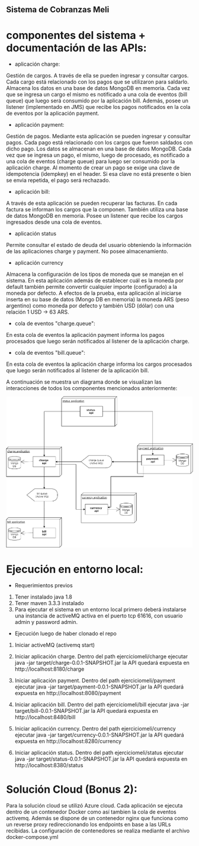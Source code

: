 ## Sistema de Cobranzas Meli

# componentes del sistema + documentación de las APIs:

* aplicación charge:

Gestión de cargos. A través de ella se pueden ingresar y consultar cargos. Cada cargo está relacionado con los pagos
que se utilizaron para saldarlo. Almacena los datos en una base de datos MongoDB en memoria. Cada vez que se ingresa un cargo el mismo
es notificado a una cola de eventos (bill queue) que luego será consumido por la aplicación bill.
Además, posee un listener (implementado en JMS) que recibe los pagos notificados en la cola de eventos por la aplicación payment.

* aplicación payment:

Gestión de pagos. Mediante esta aplicación se pueden ingresar y consultar pagos. Cada pago está relacionado con los cargos que fueron
saldados con dicho pago. Los datos se almacenan en una base de datos MongoDB. Cada vez que se ingresa un pago, el mismo, luego de procesado, es notificado a una cola de eventos (charge queue) para luego ser consumido por la aplicación charge.
Al momento de crear un pago se exige una clave de idempotencia (idempkey) en el header. Si esa clave no está presente o bien se envia
repetida, el pago será rechazado.

* aplicación bill:

A través de esta aplicación se pueden recuperar las facturas. En cada factura se informan los cargos que la componen. También utiliza una
base de datos MongoDB en memoria. Posee un listener que recibe los cargos ingresados desde una cola de eventos.

* aplicación status

Permite consultar el estado de deuda del usuario obteniendo la información de las aplicaciones charge y payment. No posee almacenamiento.

* aplicación currency

Almacena la configuración de los tipos de moneda que se manejan en el sistema. En esta aplicación además de establecer cuál es la moneda 
por default también permite convertir cualquier importe (configurado) a la moneda por defecto. A efectos de la prueba, 
esta aplicación al iniciarse inserta en su base de datos (Mongo DB en memoria) la moneda ARS (peso argentino) como moneda por defecto y 
también USD (dólar) con una relación 1 USD -> 63 ARS. 

* cola de eventos "charge.queue":

En esta cola de eventos la aplicación payment informa los pagos procesados que luego serán notificados al listener de la aplicación charge.

* cola de eventos "bill.queue":

En esta cola de eventos la aplicación charge informa los cargos procesados que luego serán notificados al listener de la aplicación bill.

A continuación se muestra un diagrama donde se visualizan las interacciones de todos los componentes mencionados anteriormente:

![alt text](https://github.com/diejavrom/ejerciciomeli/blob/master/melisystem.png)

# Ejecución en entorno local:

* Requerimientos previos
1) Tener instalado java 1.8
2) Tener maven 3.3.3 instalado 
3) Para ejecutar el sistema en un entorno local primero deberá instalarse una instancia de activeMQ activa en el puerto tcp 61616, con usuario admin y password admin.

* Ejecución luego de haber clonado el repo
1) Iniciar activeMQ (activemq start)

2) Iniciar aplicación charge. Dentro del path ejerciciomeli/charge ejecutar
   java -jar target/charge-0.0.1-SNAPSHOT.jar
   la API quedará expuesta en http://localhost:8180/charge
   
3) Iniciar aplicación payment. Dentro del path ejerciciomeli/payment ejecutar
   java -jar target/payment-0.0.1-SNAPSHOT.jar
   la API quedará expuesta en http://localhost:8080/payment
   
4) Iniciar aplicación bill. Dentro del path ejerciciomeli/bill ejecutar
   java -jar target/bill-0.0.1-SNAPSHOT.jar
   la API quedará expuesta en http://localhost:8480/bill

5) Iniciar aplicación currency. Dentro del path ejerciciomeli/currency ejecutar
   java -jar target/currency-0.0.1-SNAPSHOT.jar
   la API quedará expuesta en http://localhost:8280/currency

5) Iniciar aplicación status. Dentro del path ejerciciomeli/status ejecutar
   java -jar target/status-0.0.1-SNAPSHOT.jar
   la API quedará expuesta en http://localhost:8380/status

# Solución Cloud (Bonus 2):

Para la solución cloud se utilizó Azure cloud. Cada aplicación se ejecuta dentro de un contenedor Docker como así tambien
la cola de eventos activemq. Además se dispone de un contenedor nginx que funciona como un reverse proxy redireccionando
los endpoints en base a las URLs recibidas.
La configuración de contenedores se realiza mediante el archivo docker-compose.yml





